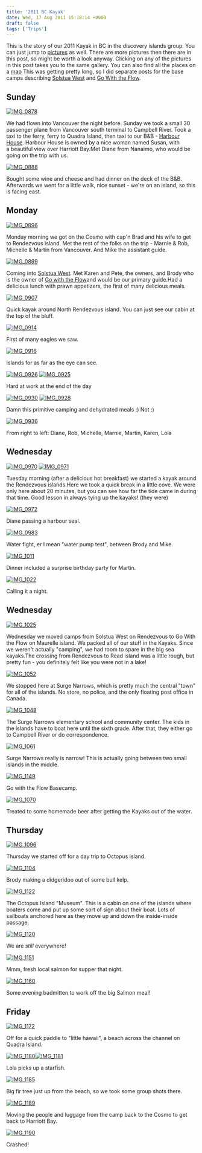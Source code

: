 ```yaml
---
title: '2011 BC Kayak'
date: Wed, 17 Aug 2011 15:18:14 +0000
draft: false
tags: ['Trips']
---
```


This is the story of our 2011 Kayak in BC in the discovery islands group. You can just jump to [pictures](http://lmblevins.smugmug.com/Travel/bckayak2011/18535909_m3RB8M) as well. There are more pictures then there are in this post, so might be worth a look anyway. Clicking on any of the pictures in this post takes you to the same gallery. You can also find all the places on a [map](http://maps.google.com/maps/ms?msid=208902691942284963207.00049880147f869f32cdf&msa=0) This was getting pretty long, so I did separate posts for the base camps describing [Solstua West](http://02ccd16.netsolhost.com/wp1/?p=667 "2011 BC Kayak Solstua West") and [Go With the Flow](http://02ccd16.netsolhost.com/wp1/?p=670 "2011 BC Kayak Go With the Flow").

Sunday
------

[![IMG_0878](http://lmblevins.smugmug.com/Travel/bckayak2011/i-dhFvkRF/0/S/IMG0878-S.jpg "IMG_0878")](https://lmblevins.smugmug.com/Travel/Bckayak2011/i-dhFvkRF/A) 

We had flown into Vancouver the night before. Sunday we took a small 30 passenger plane from Vancouver south terminal to Campbell River. Took a taxi to the ferry, ferry to Quadra Island, then taxi to our B&B - [Harbour House](http://www.harbourhouse.bc.ca/). Harbour House is owned by a nice woman named Susan, with a beautiful view over Harriott Bay.Met Diane from Nanaimo, who would be going on the trip with us.

[![IMG_0888](http://lmblevins.smugmug.com/Travel/bckayak2011/i-q4c4Vw3/0/S/IMG0888-S.jpg "IMG_0888")](http://lmblevins.smugmug.com/Travel/bckayak2011/18535909_m3RB8M#1430907850_q4c4Vw3/A)

Bought some wine and cheese and had dinner on the deck of the B&B. Afterwards we went for a little walk, nice sunset - we're on an island, so this is facing east.

Monday
------

[![IMG_0896](http://lmblevins.smugmug.com/Travel/bckayak2011/i-4pxKSbx/0/S/IMG0896-S.jpg "IMG_0896")](http://lmblevins.smugmug.com/Travel/bckayak2011/18535909_m3RB8M#1430911906_4pxKSbx/A)

Monday morning we got on the Cosmo with cap'n Brad and his wife to get to Rendezvous island. Met the rest of the folks on the trip - Marnie & Rob, Michelle & Martin from Vancouver. And Mike the assistant guide.

[![IMG_0899](http://lmblevins.smugmug.com/Travel/bckayak2011/i-B8bbCvg/0/S/IMG0899-S.jpg "IMG_0899")](http://lmblevins.smugmug.com/Travel/bckayak2011/18535909_m3RB8M#1430914344_B8bbCvg-A-LB "IMG_0899")

Coming into [Solstua West](http://www.solstuawest.com/). Met Karen and Pete, the owners, and Brody who is the owner of [Go with the Flow](http://www.kayakingbritishcolumbia.com/)and would be our primary guide.Had a delicious lunch with prawn appetizers, the first of many delicious meals.

[![IMG_0907](http://lmblevins.smugmug.com/Travel/bckayak2011/i-4XgBjhT/0/S/IMG0907-S.jpg "IMG_0907")](http://lmblevins.smugmug.com/Travel/bckayak2011/18535909_m3RB8M#1430917003_4XgBjhT-A-LB "IMG_0907")

Quick kayak around North Rendezvous island. You can just see our cabin at the top of the bluff.

[![IMG_0914](http://lmblevins.smugmug.com/Travel/bckayak2011/i-nP3Vhqt/0/S/IMG0914-S.jpg "IMG_0914")](http://lmblevins.smugmug.com/Travel/bckayak2011/18535909_m3RB8M#1430921232_nP3Vhqt-A-LB "IMG_0914")

First of many eagles we saw.

[![IMG_0916](http://lmblevins.smugmug.com/Travel/bckayak2011/i-VQL8QMg/0/S/IMG0916-S.jpg "IMG_0916")](http://lmblevins.smugmug.com/Travel/bckayak2011/18535909_m3RB8M#!i=1639570304&k=VQL8QMg&lb=1&s=A "IMG_0916")

Islands for as far as the eye can see.

[![IMG_0926](http://lmblevins.smugmug.com/Travel/bckayak2011/i-2hXBJzf/0/S/IMG0926-S.jpg "IMG_0926")](http://lmblevins.smugmug.com/Travel/bckayak2011/18535909_m3RB8M#1430925845_2hXBJzf-A-LB "IMG_0926") [![IMG_0925](http://lmblevins.smugmug.com/Travel/bckayak2011/i-WRVfhWd/0/S/IMG0925-S.jpg "IMG_0925")](http://lmblevins.smugmug.com/Travel/bckayak2011/18535909_m3RB8M#1430924830_WRVfhWd-A-LB "IMG_0925")

Hard at work at the end of the day

[![IMG_0930](http://lmblevins.smugmug.com/Travel/bckayak2011/i-HzPf4Hs/0/S/IMG0930-S.jpg "IMG_0930")](http://lmblevins.smugmug.com/Travel/bckayak2011/18535909_m3RB8M#1430928767_HzPf4Hs-A-LB "IMG_0930") [![IMG_0928](http://lmblevins.smugmug.com/Travel/bckayak2011/i-LKstVjD/0/S/IMG0928-S.jpg "IMG_0928")](http://lmblevins.smugmug.com/Travel/bckayak2011/18535909_m3RB8M#1430927431_LKstVjD-A-LB "IMG_0928")

Damn this primitive camping and dehydrated meals :) Not :)

[![IMG_0936](http://lmblevins.smugmug.com/Travel/bckayak2011/i-DMhjMdT/0/S/IMG0936-S.jpg "IMG_0936")](http://lmblevins.smugmug.com/Travel/bckayak2011/18535909_m3RB8M#1430931733_DMhjMdT-A-LB "IMG_0936")

From right to left: Diane, Rob, Michelle, Marnie, Martin, Karen, Lola

Wednesday
---------

[![IMG_0970](http://lmblevins.smugmug.com/Travel/bckayak2011/i-kqSZ9Hw/0/S/IMG0970-S.jpg "IMG_0970")](http://lmblevins.smugmug.com/Travel/bckayak2011/18535909_m3RB8M#1430938936_kqSZ9Hw-A-LB "IMG_0970") [![IMG_0971](http://lmblevins.smugmug.com/Travel/bckayak2011/i-sDPDvdV/0/S/IMG0971-S.jpg "IMG_0971")](http://lmblevins.smugmug.com/Travel/bckayak2011/18535909_m3RB8M#1430940216_sDPDvdV-A-LB "IMG_0971")

Tuesday morning (after a delicious hot breakfast) we started a kayak around the Rendezvous islands.Here we took a quick break in a little cove. We were only here about 20 minutes, but you can see how far the tide came in during that time. Good lesson in always tying up the kayaks! (they were)

[![IMG_0972](http://lmblevins.smugmug.com/Travel/bckayak2011/i-RB7mkdt/0/S/IMG0972-S.jpg "IMG_0972")](http://lmblevins.smugmug.com/Travel/bckayak2011/18535909_m3RB8M#1430942864_RB7mkdt-A-LB "IMG_0972")

Diane passing a harbour seal.

[![IMG_0983](http://lmblevins.smugmug.com/Travel/bckayak2011/i-xPC4cT2/0/S/IMG0983-S.jpg "IMG_0983")](http://lmblevins.smugmug.com/Travel/bckayak2011/18535909_m3RB8M#1430944315_xPC4cT2-A-LB "IMG_0983")

Water fight, er I mean "water pump test", between Brody and Mike.

[![IMG_1011](http://lmblevins.smugmug.com/Travel/bckayak2011/i-BNQW6Kz/0/S/IMG1011-S.jpg "IMG_1011")](http://lmblevins.smugmug.com/Travel/bckayak2011/18535909_m3RB8M#1430964809_BNQW6Kz-A-LB "IMG_1011")

Dinner included a surprise birthday party for Martin.

[![IMG_1022](http://lmblevins.smugmug.com/Travel/bckayak2011/i-jctxvQ8/0/S/IMG1022-S.jpg "IMG_1022")](http://lmblevins.smugmug.com/Travel/bckayak2011/18535909_m3RB8M#1430965831_jctxvQ8-A-LB "IMG_1022")

Calling it a night.

Wednesday
---------

[![IMG_1025](http://lmblevins.smugmug.com/Travel/bckayak2011/i-C4pGgLg/0/S/IMG1025-S.jpg "IMG_1025")](http://lmblevins.smugmug.com/Travel/bckayak2011/18535909_m3RB8M#1430967655_C4pGgLg-A-LB "IMG_1025")

Wednesday we moved camps from Solstua West on Rendezvous to Go With the Flow on Maurelle island. We packed all of our stuff in the Kayaks. Since we weren't actually "camping", we had room to spare in the big sea kayaks.The crossing from Rendezvous to Read island was a little rough, but pretty fun - you definitely felt like you were not in a lake!

[![IMG_1052](http://lmblevins.smugmug.com/Travel/bckayak2011/i-kr76fQ8/0/S/IMG1052-S.jpg "IMG_1052")](http://lmblevins.smugmug.com/Travel/bckayak2011/18535909_m3RB8M#1430976768_kr76fQ8-A-LB "IMG_1052")

We stopped here at Surge Narrows, which is pretty much the central "town" for all of the islands. No store, no police, and the only floating post office in Canada.

[![IMG_1048](http://lmblevins.smugmug.com/Travel/bckayak2011/i-n9jHWM3/0/S/IMG1048-S.jpg "IMG_1048")](http://lmblevins.smugmug.com/Travel/bckayak2011/18535909_m3RB8M#1430975595_n9jHWM3-A-LB "IMG_1048")

The Surge Narrows elementary school and community center. The kids in the islands have to boat here until the sixth grade. After that, they either go to Campbell River or do correspondence.

[![IMG_1061](http://lmblevins.smugmug.com/Travel/bckayak2011/i-qmjRRTW/0/S/IMG1061-S.jpg "IMG_1061")](http://lmblevins.smugmug.com/Travel/bckayak2011/18535909_m3RB8M#1430978845_qmjRRTW-A-LB "IMG_1061")

Surge Narrows really is narrow! This is actually going between two small islands in the middle.

[![IMG_1149](http://lmblevins.smugmug.com/Travel/bckayak2011/i-Brpr99T/0/S/IMG1149-S.jpg "IMG_1149")](http://lmblevins.smugmug.com/Travel/bckayak2011/18535909_m3RB8M#1431027070_Brpr99T-A-LB "IMG_1149")

Go with the Flow Basecamp.

[![IMG_1070](http://lmblevins.smugmug.com/Travel/bckayak2011/i-KKHN6vJ/0/S/IMG1070-S.jpg "IMG_1070")](http://lmblevins.smugmug.com/Travel/bckayak2011/18535909_m3RB8M#1430984913_KKHN6vJ-A-LB "IMG_1070")

Treated to some homemade beer after getting the Kayaks out of the water.

Thursday
--------

[![IMG_1096](http://lmblevins.smugmug.com/Travel/bckayak2011/i-gZrXSJv/0/S/IMG1096-S.jpg "IMG_1096")](http://lmblevins.smugmug.com/Travel/bckayak2011/18535909_m3RB8M#1431006215_gZrXSJv-A-LB "IMG_1096")

Thursday we started off for a day trip to Octopus island.

[![IMG_1104](http://lmblevins.smugmug.com/Travel/bckayak2011/i-2q5Dxv7/0/S/IMG1104-S.jpg "IMG_1104")](http://lmblevins.smugmug.com/Travel/bckayak2011/18535909_m3RB8M#1431008996_2q5Dxv7-A-LB "IMG_1104")

Brody making a didgeridoo out of some bull kelp.

[![IMG_1122](http://lmblevins.smugmug.com/Travel/bckayak2011/i-wBqrSbD/0/S/IMG1122-S.jpg "IMG_1122")](http://lmblevins.smugmug.com/Travel/bckayak2011/18535909_m3RB8M#1431016661_wBqrSbD-A-LB "IMG_1122")

The Octopus Island "Museum". This is a cabin on one of the islands where boaters come and put up some sort of sign about their boat. Lots of sailboats anchored here as they move up and down the inside-inside passage.

[![IMG_1120](http://lmblevins.smugmug.com/Travel/bckayak2011/i-gP9Sc7M/0/S/IMG1120-S.jpg "IMG_1120")](http://lmblevins.smugmug.com/Travel/bckayak2011/18535909_m3RB8M#1431013013_gP9Sc7M-A-LB "IMG_1120")

We are _still_ everywhere!

[![IMG_1151](http://lmblevins.smugmug.com/Travel/bckayak2011/i-3kqvwCj/0/S/IMG1151-S.jpg "IMG_1151")](http://lmblevins.smugmug.com/Travel/bckayak2011/18535909_m3RB8M#1431028155_3kqvwCj-A-LB "IMG_1151")

Mmm, fresh local salmon for supper that night.

[![IMG_1160](http://lmblevins.smugmug.com/Travel/bckayak2011/i-BfD3BSX/0/S/IMG1160-S.jpg "IMG_1160")](http://lmblevins.smugmug.com/Travel/bckayak2011/18535909_m3RB8M#1431030200_BfD3BSX-A-LB "IMG_1160")

Some evening badmitten to work off the big Salmon meal!

Friday
------

[![IMG_1172](http://lmblevins.smugmug.com/Travel/bckayak2011/i-7sKDMvm/0/S/IMG1172-S.jpg "IMG_1172")](http://lmblevins.smugmug.com/Travel/bckayak2011/18535909_m3RB8M#1431031254_7sKDMvm-A-LB "IMG_1172")

Off for a quick paddle to "little hawaii", a beach across the channel on Quadra Island.

[![IMG_1180](http://lmblevins.smugmug.com/Travel/bckayak2011/i-hsVhKDS/0/S/IMG1180-S.jpg "IMG_1180")](http://lmblevins.smugmug.com/Travel/bckayak2011/18535909_m3RB8M#1431034955_hsVhKDS-A-LB "IMG_1180")[![IMG_1181](http://lmblevins.smugmug.com/Travel/bckayak2011/i-4qwZ8jM/0/S/IMG1181-S.jpg "IMG_1181")](http://lmblevins.smugmug.com/Travel/bckayak2011/18535909_m3RB8M#1431036669_4qwZ8jM-A-LB "IMG_1181")

Lola picks up a starfish.

[![IMG_1185](http://lmblevins.smugmug.com/Travel/bckayak2011/i-JQC4cz7/0/S/IMG1185-S.jpg "IMG_1185")](http://lmblevins.smugmug.com/Travel/bckayak2011/18535909_m3RB8M#1431038608_JQC4cz7-A-LB "IMG_1185")

Big fir tree just up from the beach, so we took some group shots there.

[![IMG_1189](http://lmblevins.smugmug.com/Travel/bckayak2011/i-SznhsT9/0/S/IMG1189-S.jpg "IMG_1189")](http://lmblevins.smugmug.com/Travel/bckayak2011/18535909_m3RB8M#1431042883_SznhsT9-A-LB "IMG_1189")

Moving the people and luggage from the camp back to the Cosmo to get back to Harriott Bay.

[![IMG_1190](http://lmblevins.smugmug.com/Travel/bckayak2011/i-PdLmHSr/0/S/IMG1190-S.jpg "IMG_1190")](http://lmblevins.smugmug.com/Travel/bckayak2011/18535909_m3RB8M#1431044270_PdLmHSr-A-LB "IMG_1190")

Crashed!
